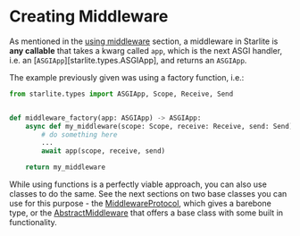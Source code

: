 # Creating Middleware

As mentioned in the [using middleware](../1-using-middleware/0-using-middleware-intro.md) section, a middleware in Starlite
is **any callable** that takes a kwarg called `app`, which is the next ASGI handler, i.e. an
[`ASGIApp`][starlite.types.ASGIApp], and returns an `ASGIApp`.

The example previously given was using a factory function, i.e.:

```python
from starlite.types import ASGIApp, Scope, Receive, Send


def middleware_factory(app: ASGIApp) -> ASGIApp:
    async def my_middleware(scope: Scope, receive: Receive, send: Send) -> None:
        # do something here
        ...
        await app(scope, receive, send)

    return my_middleware
```

While using functions is a perfectly viable approach, you can also use classes to do the same. See the next sections on
two base classes you can use for this purpose - the [MiddlewareProtocol](1-using-middleware-protocol.md), which gives a
barebone type, or the [AbstractMiddleware](2-using-abstract-middleware.md) that offers a base class with some built in functionality.
